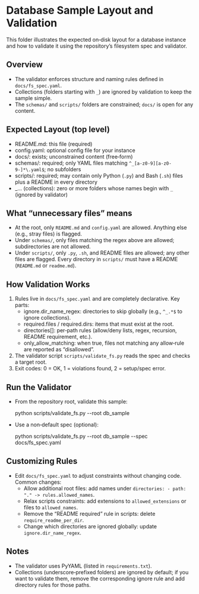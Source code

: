 Database Sample Layout and Validation
====================================

This folder illustrates the expected on‑disk layout for a database instance and how to validate it using the repository’s filesystem spec and validator.

Overview
--------
- The validator enforces structure and naming rules defined in `docs/fs_spec.yaml`.
- Collections (folders starting with `_`) are ignored by validation to keep the sample simple.
- The `schemas/` and `scripts/` folders are constrained; `docs/` is open for any content.

Expected Layout (top level)
---------------------------
- README.md: this file (required)
- config.yaml: optional config file for your instance
- docs/: exists; unconstrained content (free‑form)
- schemas/: required; only YAML files matching `^_[a-z0-9][a-z0-9-]*\.yaml$`; no subfolders
- scripts/: required; may contain only Python (`.py`) and Bash (`.sh`) files plus a README in every directory
- _… (collections): zero or more folders whose names begin with `_` (ignored by validator)

What “unnecessary files” means
------------------------------
- At the root, only `README.md` and `config.yaml` are allowed. Anything else (e.g., stray files) is flagged.
- Under `schemas/`, only files matching the regex above are allowed; subdirectories are not allowed.
- Under `scripts/`, only `.py`, `.sh`, and README files are allowed; any other files are flagged. Every directory in `scripts/` must have a README (`README.md` or `readme.md`).

How Validation Works
--------------------
1. Rules live in `docs/fs_spec.yaml` and are completely declarative. Key parts:
   - ignore.dir_name_regex: directories to skip globally (e.g., `^_.*$` to ignore collections).
   - required.files / required.dirs: items that must exist at the root.
   - directories[]: per‑path rules (allow/deny lists, regex, recursion, README requirement, etc.).
   - only_allow_matching: when true, files not matching any allow‑rule are reported as “disallowed”.
2. The validator script `scripts/validate_fs.py` reads the spec and checks a target root.
3. Exit codes: 0 = OK, 1 = violations found, 2 = setup/spec error.

Run the Validator
-----------------
- From the repository root, validate this sample:
  
  python scripts/validate_fs.py --root db_sample

- Use a non‑default spec (optional):
  
  python scripts/validate_fs.py --root db_sample --spec docs/fs_spec.yaml

Customizing Rules
-----------------
- Edit `docs/fs_spec.yaml` to adjust constraints without changing code. Common changes:
  - Allow additional root files: add names under `directories: - path: "." -> rules.allowed_names`.
  - Relax scripts constraints: add extensions to `allowed_extensions` or files to `allowed_names`.
  - Remove the “README required” rule in scripts: delete `require_readme_per_dir`.
  - Change which directories are ignored globally: update `ignore.dir_name_regex`.

Notes
-----
- The validator uses PyYAML (listed in `requirements.txt`).
- Collections (underscore‑prefixed folders) are ignored by default; if you want to validate them, remove the corresponding ignore rule and add directory rules for those paths.
